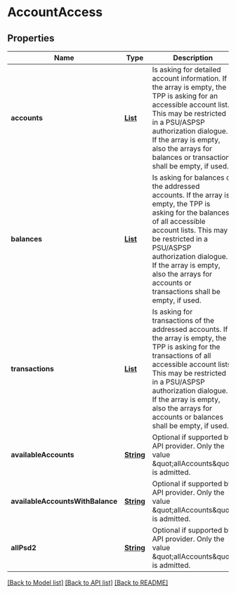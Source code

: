 # AccountAccess
## Properties

Name | Type | Description | Notes
------------ | ------------- | ------------- | -------------
**accounts** | [**List**](accountReference16-CH.md) | Is asking for detailed account information.  If the array is empty, the TPP is asking for an accessible account list. This may be restricted in a PSU/ASPSP authorization dialogue. If the array is empty, also the arrays for balances or transactions shall be empty, if used.  | [optional] [default to null]
**balances** | [**List**](accountReference16-CH.md) | Is asking for balances of the addressed accounts.  If the array is empty, the TPP is asking for the balances of all accessible account lists. This may be restricted in a PSU/ASPSP authorization dialogue. If the array is empty, also the arrays for accounts or transactions shall be empty, if used.  | [optional] [default to null]
**transactions** | [**List**](accountReference16-CH.md) | Is asking for transactions of the addressed accounts.  If the array is empty, the TPP is asking for the transactions of all accessible account lists. This may be restricted in a PSU/ASPSP authorization dialogue. If the array is empty, also the arrays for accounts or balances shall be empty, if used.  | [optional] [default to null]
**availableAccounts** | [**String**](string.md) | Optional if supported by API provider.  Only the value \&quot;allAccounts\&quot; is admitted.  | [optional] [default to null]
**availableAccountsWithBalance** | [**String**](string.md) | Optional if supported by API provider. Only the value \&quot;allAccounts\&quot; is admitted.  | [optional] [default to null]
**allPsd2** | [**String**](string.md) | Optional if supported by API provider.  Only the value \&quot;allAccounts\&quot; is admitted.  | [optional] [default to null]

[[Back to Model list]](../README.md#documentation-for-models) [[Back to API list]](../README.md#documentation-for-api-endpoints) [[Back to README]](../README.md)

